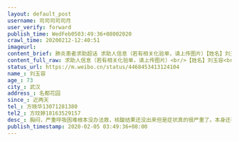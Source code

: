 ```yaml
---
layout: default_post
username: 司司司司司月
user_verify: forward
publish_time: WedFeb0503:49:36+08002020
crawl_time: 20200212-12:40:51
imageurl: 
content_brief: 肺炎患者求助超话 求助人信息（若有相关化验单，请上传图片）【姓名】刘玉容【年龄】73【所在城市】武汉【所在小区、社区】名都花园【患病时间】近两天【联系方式】 方晓华：13071281380【其他紧急联系人】方玟婷：18163529157【病情描述】 胸闷，严重呼吸困难  根本没办法救，核酸结果还 ...全文
content_full_raw: 求助人信息（若有相关化验单，请上传图片）<br/>【姓名】刘玉容<br/>【年龄】73<br/>【所在城市】武汉<br/>【所在小区、社区】名都花园<br/>【患病时间】近两天<br/>【联系方式】方晓华：13071281380<br/>【其他紧急联系人】方玟婷：18163529157<br/>【病情描述】胸闷，严重呼吸困难<br/>根本没办法救，核酸结果还没出来但是症状真的很严重了。本身还有三高心脏病高血压，真的很害怕她走了。
status_url: https://m.weibo.cn/status/4468453413124104
name_: 刘玉容
age_: 73
city_: 武汉
address_: 名都花园
since_: 近两天
tel_: 方晓华13071281380
tel2_: 方玟婷18163529157
desc_: 胸闷，严重呼吸困难根本没办法救，核酸结果还没出来但是症状真的很严重了。本身还有三高心脏病高血压，真的很害怕她走了。
publish_timestamp: 2020-02-05 03:49:36+08:00
---
```

